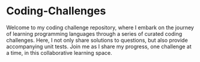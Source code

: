 # Coding-Challenges

Welcome to my coding challenge repository, where I embark on the journey of learning programming languages through a series of curated coding challenges. Here, I not only share solutions to questions, but also provide accompanying unit tests. Join me as I share my progress, one challenge at a time, in this collaborative learning space.
